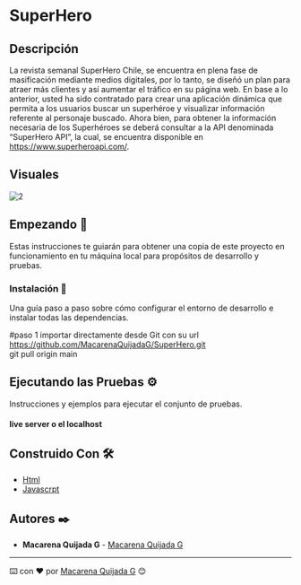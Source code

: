 # SuperHero 

## Descripción

La revista semanal SuperHero Chile, se encuentra en plena fase de masificación mediante medios digitales, por lo tanto, se diseñó un plan para atraer más clientes y así aumentar el tráfico en su página web.
En base a lo anterior, usted ha sido contratado para crear una aplicación dinámica que permita a los usuarios buscar un superhéroe y visualizar información referente al personaje buscado.
Ahora bien, para obtener la información necesaria de los Superhéroes se deberá consultar a la API denominada “SuperHero API”, la cual, se encuentra disponible en https://www.superheroapi.com/.
## Visuales 


![2](https://github.com/MacarenaQuijadaG/SuperHero/assets/50925916/ffaa660c-b31f-4be7-b46d-85b9b271d1a3)




## Empezando 🚀

Estas instrucciones te guiarán para obtener una copia de este proyecto en funcionamiento en tu máquina local para propósitos de desarrollo y pruebas.


### Instalación 🔧

Una guía paso a paso sobre cómo configurar el entorno de desarrollo e instalar todas las dependencias.

#paso 1
importar directamente desde Git con su url https://github.com/MacarenaQuijadaG/SuperHero.git                       
git pull origin main

## Ejecutando las Pruebas ⚙️

Instrucciones y ejemplos para ejecutar el conjunto de pruebas.

#### live server o el localhost

## Construido Con 🛠️

- [Html](https://developer.mozilla.org/en-US/docs/Web/HTML) 
- [Javascrpt](https://developer.mozilla.org/es/docs/Web/JavaScript)

  
## Autores ✒️

- **Macarena Quijada G** - [Macarena Quijada G](https://github.com/MacarenaQuijadaG)

---

⌨️ con ❤️ por [Macarena Quijada G](https://github.com/MacarenaQuijadaG) 😊
